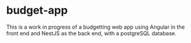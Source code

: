 # budget-app
 
This is a work in progress of a budgetting web app using Angular in the front end and NestJS as the back end, with a postgreSQL database.
